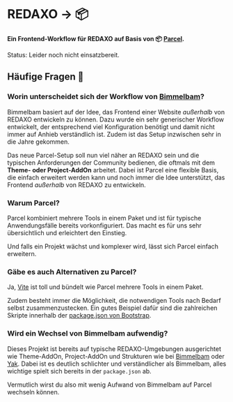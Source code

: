 # REDAXO → 📦

**Ein Frontend-Workflow für REDAXO auf Basis von 📦 [Parcel](https://parceljs.org).**

Status: Leider noch nicht einsatzbereit.


## Häufige Fragen 🙋

### Worin unterscheidet sich der Workflow von [Bimmelbam](https://github.com/FriendsOfREDAXO/redaxo-mit-bimmelbam)?

Bimmelbam basiert auf der Idee, das Frontend einer Website *außerhalb* von REDAXO entwickeln zu können. Dazu wurde ein sehr generischer Workflow entwickelt, der entsprechend viel Konfiguration benötigt und damit nicht immer auf Anhieb verständlich ist. Zudem ist das Setup inzwischen sehr in die Jahre gekommen.

Das neue Parcel-Setup soll nun viel näher an REDAXO sein und die typischen Anforderungen der Community bedienen, die oftmals mit dem **Theme- oder Project-AddOn** arbeitet. Dabei ist Parcel eine flexible Basis, die einfach erweitert werden kann und noch immer die Idee unterstützt, das Frontend *außerhalb* von REDAXO zu entwickeln.

### Warum Parcel?

Parcel kombiniert mehrere Tools in einem Paket und ist für typische Anwendungsfälle bereits vorkonfiguriert. Das macht es für uns sehr übersichtlich und erleichtert den Einstieg.

Und falls ein Projekt wächst und komplexer wird, lässt sich Parcel einfach erweitern.

### Gäbe es auch Alternativen zu Parcel?

Ja, [Vite](https://vitejs.dev) ist toll und bündelt wie Parcel mehrere Tools in einem Paket.

Zudem besteht immer die Möglichkeit, die notwendigen Tools nach Bedarf selbst zusammenzustecken. Ein gutes Beispiel dafür sind die zahlreichen Skripte innerhalb der [package.json von Bootstrap](https://github.com/twbs/bootstrap/blob/main/package.json#L22).

### Wird ein Wechsel von Bimmelbam aufwendig?

Dieses Projekt ist bereits auf typische REDAXO-Umgebungen ausgerichtet wie Theme-AddOn, Project-AddOn und Strukturen wie bei [Bimmelbam](https://github.com/FriendsOfREDAXO/redaxo-mit-bimmelbam) oder [Yak](https://github.com/yakamara/yak). Dabei ist es deutlich schlichter und verständlicher als Bimmelbam, alles wichtige spielt sich bereits in der `package.json` ab.

Vermutlich wirst du also mit wenig Aufwand von Bimmelbam auf Parcel wechseln können.
